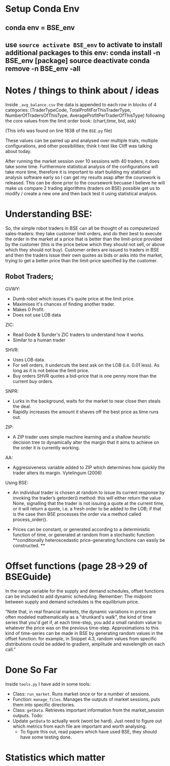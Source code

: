 
# Setup Conda Env
conda env = BSE_env
---
use `source activate BSE_env` to activate
to install additional packages to this env:
conda install -n BSE_env [package]
source deactivate
conda remove -n BSE_env -all
---

# Notes / things to think about / ideas

Inside `_avg_balance.csv` the data is appended to each row in blocks of 4 categories:
(TraderTypeCode, TotalProfitForThisTraderType, NumberOfTradersOfThisType, AverageProfitPerTraderOfThisType)
following the core values from the limit order book: (chart,time, bid, ask)

(This info was found on line 1838 of the `BSE.py` file)

These values can be paired up and analysed over multiple trials, multiple configurations, and other possibilities;
think t-test like Cliff was talking about today.

After running the market session over 10 sessions with 40 traders, it does take some time. Furthermore statistical analysis of the configurations will take more time, therefore it is important to start building my statistical analysis software early so I can get my results asap after the courswork is released. This can be done prior to the coursework becuase I believe he will make us compare 2 trading algorithms (traders on BSE) possible get us to modify / create a new one and then back test it using statistical analysis. 


# Understanding BSE:

So, the simple robot traders in BSE can all be thought of
as computerized sales-traders: they take customer limit
orders, and do their best to execute the order in the
market at a price that is better than the limit-price
provided by the customer (this is the price below which
they should not sell, or above which they should not buy).
Customer orders are issued to traders in BSE and then the
traders issue their own quotes as bids or asks into the
market, trying to get a better price than the limit-price
specified by the customer. 

## Robot Traders;

GVWY:
- Dumb robot which issues it's quote price at the limit price. 
- Maximises it's chances of finding another trader. 
- Makes 0 Profit. 
- Does not use LOB data

ZIC:
- Read Gode & Sunder's ZIC traders to understand how it works.
- Similar to a human trader

SHVR:
- Uses LOB data.
- For sell orders, it undercuts the best ask on the LOB (i.e. 0.01 less). As long as it is not below the limit price.
- Buy orders SHVR quotes a bid-price that is one penny more than the current buy orders.

SNPR:
- Lurks in the background, waits for the market to near close then steals the deal.
- Rapidly increases the amount it shaves off the best price as time runs out.

ZIP:
- A ZIP trader uses simple machine learning and a shallow heuristic decision tree to dynamically alter the margin that it aims to achieve on the order it is currently working. 

AA:
- Aggressiveness variable added to ZIP which determines how quickly the trader alters its margin. Vytelingum (2006)


Using BSE:

- An individual trader is chosen at random to issue its
current response by invoking the trader’s
getorder() method: this will either return the
value None, signalling that the trader is not issuing
a quote at the current time, or it will return a quote,
i.e. a fresh order to be added to the LOB; if that is
the case then BSE processes the order via a method
called process_order().

- Prices can be constant, or generated according to a deterministic function of time, or
generated at random from a stochastic function: **conditionally heteroscedastic price-generating functions can easily be constructed. **


# Offset functions (page 28->29 of BSEGuide)

In the range variable for the supply and demand schedules, offset functions can be included to add dynamic scheduling. 
Remember: The midpoint between supply and demand schedules is the equilibrium price.

“Note that, in real financial markets, the dynamic variations in prices are often modeled mathematically as a "drunkard's walk", the kind of time series that you'd get if, at each time-step, you add a small random value to whatever the price was on the previous time-step. Approximations to this kind of time-series can be made in BSE by generating random values in the offset function: for example, in Snippet 4.3, random values from specific distributions could be added to gradient, amplitude and wavelength on each call.”


# Done So Far
Inside `tools.py` I have add in some tools:
- Class: `run_market`. Runs market once or for a number of sessions.
- Function: `manage_files`. Manages the outputs of market sessions, puts them into specific directories.
- Class: `getData`. Retrieves important information from the market_session outputs.
Todo:
- Update `getData` to actually work (wont be hard). Just need to figure out which metrics from each file are important and worth analysing.
    - To figure this out, read papers which have used BSE, they should have some testing done.



# Statistics which matter


